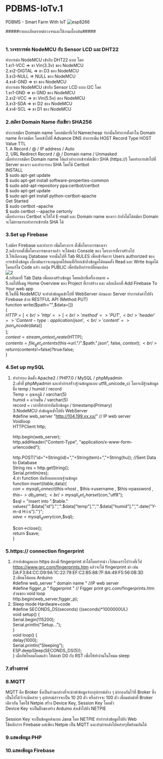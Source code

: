 # PDBMS-IoTv.1
PDBMS - Smart Farm With IoT
![esp8266](https://user-images.githubusercontent.com/30660759/29000870-c401ea34-7aa3-11e7-87f8-8eefd82f0471.png)

#####รายละเอียดรายต่อวงจรและใช้งานเบื้องต้น#####<br />
<br />
### 1.วงจรการต่อ NodeMCU กับ Sensor LCD และ DHT22<br />
ทำการต่อ NodeMCU เข้ากับ DHT22 แบบ โดย<br />
1.ขา1-VCC     => ขา Vin(3.3v) ของ NodeMCU<br />
2.ขา2-DIGTAL  => ขา D3 ของ NodeMCU<br />
3.ขา3-NULL    => NULL ของ NodeMCU<br />
4.ขา4-GND     => ขา ของ NodeMCU <br />
ทำการต่อ NodeMCU เข้ากับ Sensor LCD แบบ I2C โดย <br />
1.ขา1-GND => ขา GND ของ NodeMCU <br /> 
2.ขา2-VCC => ขา Vin(5.5v) ของ NodeMCU <br />
3.ขา3-SDA => ขา D2 ของ NodeMCU <br />
4.ขา4-SCL => ขา D1 ของ NodeMCU<br />
### 2.สมัคร Domain Name กับเขียว SHA256<br />
ทำการสมัคร Domain name โดยสมัครที่เว็ป Namecheap จำกนั้นก็ทำการตั้งค่าใน Domain name ที่เราสมัคร โดยเข้าไปที่ Advance DNS ทำการเพิ่ม HOST Record 
Type HOST Value TTL<br />
    1. A Record / @ / IP address / Auto<br />
    2. URL Redirect Record / @ / Domain name / Unmasked<br />
เมื่อทำการสมัคร Domain name ได้แล้วทำการเข้ารหัสเขียว SHA (https://) โดยทำการเข้าไปที่ Server ของเรา และทำการลง SHA โดยใช้ Certbot<br />
INSTALL<br /> 
$ sudo apt-get update<br /> 
$ sudo apt-get install software-properties-common <br />
$ sudo add-apt-repository ppa:certbot/certbot<br /> 
$ sudo apt-get update <br />
$ sudo apt-get install python-certbot-apache <br />
Get Started <br />
$ sudo certbot –apache <br />
$ sudo certbot --apache certonly <br />
เมื่อทำการลง Certbot จะให้ใส่ E-mail และ Domain name ของเรา ถ้ายังไม่ได้สมัคร Domain จะไม่สารมารถทำการเข้ารหัส SHA ได้ <br />
### 3.Set up Firebase
1.สมัคร Firebase และทำการ เพิ่มโครงการ ตั้งชื่อโครงการของเรา<br />
2.หลังจากตั้งชื่อโครงการของเราแล้ว จะได้หน้า Console ของ โครงการที่เราสร้างไป<br />
3.ให้เลือกเมนู Database จากนั้นไปที่ Tab RULES เพื่อเข้าจัดการ Users authorized ของการเข้าถึงข้อมูล เบื้องต้นเราจะอนุญาตให้คนที่เรียกเข้าถึงข้อมูลได้หมดทั้ง Read และ Write ข้อมูลได้ โดยแก้ไข Code แล้ว กดปุ่ม PUBLIC เพื่อบันทึกกำรเปลี่ยนแปลง<br /> 
![2](https://user-images.githubusercontent.com/30660759/29001177-c56b9b06-7aab-11e7-87d9-cada0bb93ef2.png)<br />
4.กลับมาที่ Tab Data เพื่อลองสร้างข้อมูล โดยคลิกที่เครื่องหมาย + <br /> 
5.กดไปที่เมนู Home Overview ของ Project ที่เราสร้าง และ คลิกเลือกที่ Add Firebase To Your web app<br /> 
6.ในที่นี้ NodeMCU จะทำส่งข้อมูลเข้าไปที่ WebServer ก่อนและ Server ทำการส่งค่าไปยัง Firebase ด้วย RESTFUL API (Method PUT)<br /> 
function write($path="",$data=[])<br /> 
{ <br />
$HTTP = [ <br />
'http' => [ <br />
'method' => 'PUT',<br /> 
'header' => 'Content-type: application/json', <br />
'content' => json_encode($data)] <br />
]; <br />
$context = stream_context_create($HTTP); <br />
$contents = file_get_contents($this->url."/".$path.".json", false, $context); <br />
return ($contents!=false)?true:false; <br />
} <br />
### 4.Set up mySQL<br />
1. ทำกำรลง ติดตั้ง Apache2 / PHP7.0 / MySQL / phpMyadmin<br /> 
2.เข้ำที่ phpMyadmin และทำกำรสร้ำงฐำนข้อมูลแบบ utf8_unicode_ci โดยจะมีฐำนข้อมูลชื่อ temp / humid / record <br />
Temp = อุณหภูมิ / varchar(5) <br />
humid = ควำมชื้น / varchar(5) <br />
record = เวลำที่ทำกำรบันทึกข้อมูล / timestamp(Primary)<br /> 
3.NodeMCU ส่งข้อมูลเข้ำไปยัง WebServer <br />
#define web_server "http://104.199.xx.xx/" // IP web server <br />
Voidloop <br />
HTTPClient http; <br /><br />
http.begin(web_server);<br />
http.addHeader("Content-Type", "application/x-www-form-urlencoded"); <br /><br />
http.POST("id="+String(id)+","+String(tem)+","+String(hu)); //Sent Data to Database <br />
String res = http.getString(); <br />
Serial.println(res);<br /> 
4.ทำ function บันทึกผลลงบนฐำนข้อมูล <br />
function insert($table,$data){ <br />
$con = mysqli_connect($this->host , $this->username , $this->password , $this->db_name);<br /> 
mysqli_set_charset($con,"utf8"); <br />
$sql = "insert into ".$table." values('".$data["id"]."','".$data["temp"]."','".$data["humid"]."','".date("Y-m-d H:i:s")."')"; <br />
$save = mysqli_query($con,$sql); <br /><br />
$con->close(); <br />
return $save; <br />
} <br />
### 5.https:// connection fingerprint <br />
1. กำรส่งข้อมูลแบบ https ต้องมี fingerprint หำได้โดยกำรนำ เว็ปของเรำไปวำงที่เว็ป https://www.grc.com/fingerprints.htm แล้วจะได้ fingerprint มำ เช่น DA:F3:84:CC:D9:9A:1C:22:79:EF:C2:B5:88:7F:8A:49:F5:56:0B:3D <br />
2.เขียนโค้ดบน Arduino <br />
#define web_server " domain name " //IP web server <br /> 
#define figger_p " figgerprint " // Figger print grc.com/fingerprints.htm <br />
ส่วนของ void loop <br />
http.begin(web_server,figger_p); <br />
6. Sleep mode Hardware+code <br />
#define SECONDS_DS(seconds) ((seconds)*1000000UL) <br />
void setup() { <br />
Serial.begin(115200); <br />
Serial.println("Setup..."); <br />
} <br />
void loop() { <br />
delay(1000); <br />
Serial.println("Sleeping"); <br />
ESP.deepSleep(SECONDS_DS(5)); <br />
} เมื่ออัพโหลดโคดแล้ว ให้ต่อขำ D0 กับ RST เพื่อให้ทำงำนในโหมด sleep <br />
### 7.สร้างสรรค์ 
### 8.MQTT 
MQTT คือ Broker ซึ่งเป็นส่วนกลำงที่จะนำพำข้อมูลจำกอุปกรณ์ต่ำง ๆ มำกองกันไว้ที่ Broker ซึ่งเป็นไปได้ว่ำจะมีหลำย ๆ อุปกรณ์อำจจะเป็น 10 20 ตัว หรืออำจจะ 100 ตัว เชื่อมต่อมำที่ Broker เดียวกัน โดยใช้ Netpie สร้ำง Device Key, Session Key โดยตัว <br />
Device Key จะเป็นฝั่งของทำง Arduino ส่งเข้ำไปยัง NETPIE <br /><br />
Session Key จะเป็นข้อมูลส่งแบบ Java โดย NETPIE ทำกำรส่งข้อมูลไปยัง Web <br />
ใช้หลักกำร Firebase แต่เพียง Netpie เป็น MQTT และสำมำรถส่งไปหลำยๆที่พร้อมกันได้ <br />
### 9.แสดงข้อมูล PHP 
### 10.แสดงข้อมูล Firebase 

